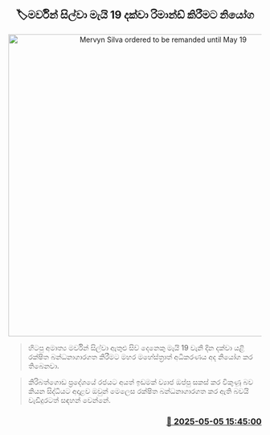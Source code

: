 <p align='center'><b><h2 align='center' title='Mervyn Silva ordered to be remanded until May 19'>🏷මර්වින් සිල්වා මැයි 19 දක්වා රිමාන්ඩ් කිරීමට නියෝග</h2></b></p>
<p align='center'><img src='https://helakuru.sgp1.cdn.digitaloceanspaces.com/esana/images/lib/mervyn-silva.jpg' width='600' alt='Mervyn Silva ordered to be remanded until May 19'></p>

> හිටපු අමාත්‍ය මර්වින් සිල්වා ඇතුළු සිව් දෙනෙකු මැයි 19 වැනි දින දක්වා යළි රක්ෂිත බන්ධනාගාරගත කිරීමට මහර මහේස්ත්‍රාත් අධිකරණය අද නියෝග කර තිබෙනවා.

> කිරිබත්ගොඩ ප්‍රදේශයේ රජයට අයත් ඉඩමක් ව්‍යාජ ඔප්පු සකස් කර විකුණූ බව කියන සිද්ධියට අදාළව ඔවුන් මෙලෙස රක්ෂිත බන්ධනාගාරගත කර ඇති බවයි වැඩිදුරටත් සඳහන් වෙන්නේ.



<h3 align='right'><a href='https://www.helakuru.lk/esana/p/109821/'>📅 2025-05-05 15:45:00</a></h3>
